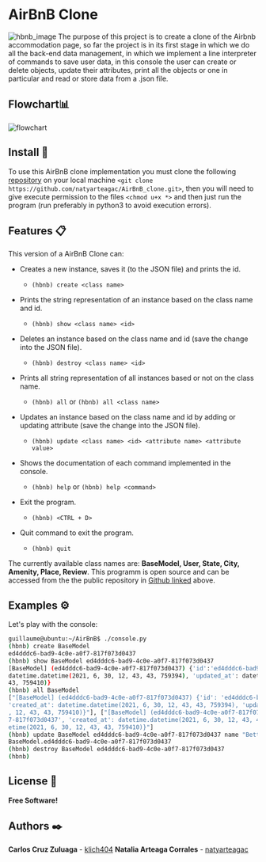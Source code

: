 # AirBnB Clone
![hbnb_image](https://camo.githubusercontent.com/a0c52a69dc410e983b8c63fa4aa57e83cb4157cd/68747470733a2f2f73332e616d617a6f6e6177732e636f6d2f696e7472616e65742d70726f6a656374732d66696c65732f686f6c626572746f6e7363686f6f6c2d6869676865722d6c6576656c5f70726f6772616d6d696e672b2f3236332f4842544e2d68626e622d46696e616c2e706e67)
The purpose of this project is to create a clone of the Airbnb accommodation page, so far the project is in its first stage in which we do all the back-end data management, in which we implement a line interpreter of commands to save user data, in this console the user can create or delete objects, update their attributes, print all the objects or one in particular and read or store data from a .json file.

## Flowchart📊
![flowchart](https://i.imgur.com/8UyjWNE.png)

##  Install 💾
To use this AirBnB clone implementation you must clone the following [repository](https://github.com/natyarteagac/AirBnB_clone.git) on your local machine ```<git clone https://github.com/natyarteagac/AirBnB_clone.git>```, then you will need to give execute permission to the files ```<chmod u+x *>``` and then just run the program (run preferably in python3 to avoid execution errors).

## Features 📋
This version of a AirBnB Clone can:
- Creates a new instance, saves it (to the JSON file) and prints the id.
    + ```(hbnb) create <class name>```



- Prints the string representation of an instance based on the class name and id.
    + ```(hbnb) show <class name> <id> ```


- Deletes an instance based on the class name and id (save the change into the JSON file).
    + ```(hbnb) destroy <class name> <id>```


- Prints all string representation of all instances based or not on the class name.
    + ```(hbnb) all``` or ```(hbnb) all <class name>```


- Updates an instance based on the class name and id by adding or updating attribute (save the change into the JSON file).
    + ```(hbnb) update <class name> <id> <attribute name> <attribute value>```


- Shows the documentation of each command implemented in the console.
    + ```(hbnb) help``` or ```(hbnb) help <command>```


- Exit the program.
    + ```(hbnb) <CTRL + D>```

- Quit command to exit the program.
    + ```(hbnb) quit```

The currently available class names are: **BaseModel, User, State, City, Amenity, Place, Review**.
This programm is open source and can be accessed from the the public repository in [Github linked](https://github.com/natyarteagac/AirBnB_clone.git) above.

## Examples ⚙️
Let's play with the console:

```sh
guillaume@ubuntu:~/AirBnB$ ./console.py
(hbnb) create BaseModel
ed4dddc6-bad9-4c0e-a0f7-817f073d0437
(hbnb) show BaseModel ed4dddc6-bad9-4c0e-a0f7-817f073d0437
[BaseModel] (ed4dddc6-bad9-4c0e-a0f7-817f073d0437) {'id':'ed4dddc6-bad9-4c0e-a0f7-817f073d0437','created_at':
datetime.datetime(2021, 6, 30, 12, 43, 43, 759394), 'updated_at': datetime.datetime(2021, 6, 30, 12, 43,
43, 759410)}
(hbnb) all BaseModel
["[BaseModel] (ed4dddc6-bad9-4c0e-a0f7-817f073d0437) {'id': 'ed4dddc6-bad9-4c0e-a0f7-817f073d0437',
'created_at': datetime.datetime(2021, 6, 30, 12, 43, 43, 759394), 'updated_at': datetime.datetime(2021, 6, 30
, 12, 43, 43, 759410)}"], ["[BaseModel] (ed4dddc6-bad9-4c0e-a0f7-817f073d0437) {'id': 'ed4dddc6-bad9-4c0e-a0f
7-817f073d0437', 'created_at': datetime.datetime(2021, 6, 30, 12, 43, 43, 759394), 'updated_at': datetime.dat
etime(2021, 6, 30, 12, 43, 43, 759410)}"]
(hbnb) update BaseModel ed4dddc6-bad9-4c0e-a0f7-817f073d0437 name "Betty"
BaseModel.ed4dddc6-bad9-4c0e-a0f7-817f073d0437
(hbnb) destroy BaseModel ed4dddc6-bad9-4c0e-a0f7-817f073d0437
(hbnb)
```

## License 📄
**Free Software!**

## Authors ✒️
**Carlos Cruz Zuluaga** - [klich404](https://github.com/klich404)
**Natalia Arteaga Corrales** - [natyarteagac](https://github.com/natyarteagac)
